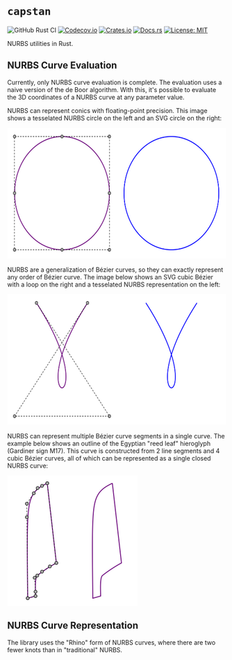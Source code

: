 # `capstan`

![GitHub Rust CI](https://github.com/lancelet/capstan/workflows/Rust/badge.svg)
[![Codecov.io](https://codecov.io/gh/lancelet/capstan/branch/main/graph/badge.svg)](https://codecov.io/gh/lancelet/capstan)
[![Crates.io](https://img.shields.io/crates/v/capstan.svg)](https://crates.io/crates/capstan)
[![Docs.rs](https://docs.rs/capstan/badge.svg)](https://docs.rs/capstan)
[![License: MIT](https://img.shields.io/badge/License-MIT-yellow.svg)](https://opensource.org/licenses/MIT)

NURBS utilities in Rust.

## NURBS Curve Evaluation

Currently, only NURBS curve evaluation is complete. The evaluation uses a
naive version of the de Boor algorithm. With this, it's possible to evaluate
the 3D coordinates of a NURBS curve at any parameter value.

NURBS can represent conics with floating-point precision. This image shows a
tesselated NURBS circle on the left and an SVG circle on the right:

<img src="./diagrams/circle.svg" width="600" height="300"/>

NURBS are a generalization of Bézier curves, so they can exactly represent any
order of Bézier curve. The image below shows an SVG cubic Bézier with a loop on
the right and a tesselated NURBS representation on the left:

<img src="./diagrams/cubic-bezier.svg" width="600" height="300"/>

NURBS can represent multiple Bézier curve segments in a single curve. The
example below shows an outline of the Egyptian "reed leaf" hieroglyph
(Gardiner sign M17). This curve is constructed from 2 line segments and 4
cubic Bézier curves, all of which can be represented as a single closed
NURBS curve:

<img src="./diagrams/reed-leaf.svg" width="300" height="300"/>

## NURBS Curve Representation

The library uses the "Rhino" form of NURBS curves, where there are two fewer
knots than in "traditional" NURBS.
